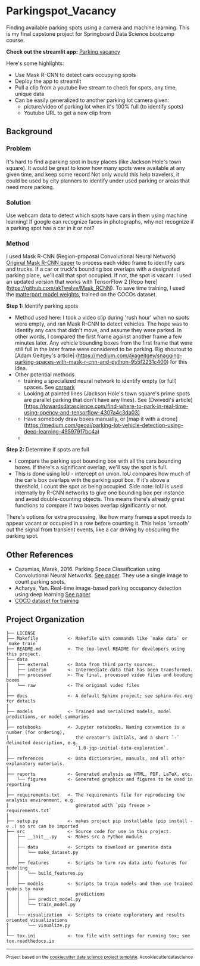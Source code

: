 Parkingspot_Vacancy
==============================

Finding available parking spots using a camera and machine learning.  This is my final capstone project for Springboard Data Science bootcamp course. 

**Check out the streamlit app:** [Parking vacancy](https://share.streamlit.io/rejexx/parkingspot_vacancy/main/src/streamlit_app.py)

Here's some highlights:

* Use Mask R-CNN to detect cars occupying spots
* Deploy the app to streamlit 
* Pull a clip from a youtube live stream to check for spots, any time, unique data
* Can be easily generalized to another parking lot camera given:
    * picture/video of parking lot when it's 100% full (to identify spots)
    * Youtube URL to get a new clip from

## Background

### Problem 

It's hard to find a parking spot in busy places (like Jackson Hole's town square).  It would be great to know how many spots were available at any given time, and keep some record  Not only would this help travelers, it could be used by city planners to identify under used parking or areas that need more parking.  

### Solution

Use webcam data to detect which spots have cars in them using machine learning!  If google can recognize faces in photographs, why not recognize if a parking spot has a car in it or not?

### Method

I used Mask R-CNN (Region-proposal Convolutional Neural Network) [Original Mask R-CNN paper](https://arxiv.org/abs/1703.06870) to process each video frame to identify cars and trucks.  If a car or truck's bounding box overlaps with a designated parking place, we'll call that spot occupied.  If not, the spot is vacant.  I used an updated version that works with TensorFlow 2 [Repo here] (https://github.com/akTwelve/Mask_RCNN).  To save time training, I used the [matterport model weights](https://github.com/matterport/Mask_RCNN), trained on the COCOs dataset.

**Step 1:** Identify parking spots

- Method used here: I took a video clip during 'rush hour' when no spots were empty, and ran Mask R-CNN to detect vehicles.  The hope was to identify any cars that didn't move, and assume they were parked.  In other words, I compared the first frame against another frame a few minutes later. Any vehicle bounding boxes from the first frame that were still full in the later frame were considered to be parking.  Big shoutout to [Adam Geitgey's article] (https://medium.com/@ageitgey/snagging-parking-spaces-with-mask-r-cnn-and-python-955f2231c400) for this idea.
- Other potential methods
  -  training a specialized neural network to identify empty (or full) spaces. See [cnrpark](http://cnrpark.it/)
  -  Looking at painted lines (Jackson Hole's town square's prime spots are parallel parking that don't have any lines). See  (Dwivedi's article)[https://towardsdatascience.com/find-where-to-park-in-real-time-using-opencv-and-tensorflow-4307a4c3da03]
  - Have somebody draw boxes manually, or [map it with a drone] (https://medium.com/geoai/parking-lot-vehicle-detection-using-deep-learning-49597917bc4a)
  - 

**Step 2:** Determine if spots are full

* I compare the parking spot bounding box with all the cars bounding boxes. If there's a significant overlap, we'll say the spot is full.
* This is done using IoU - intercept on union.  IoU compares how much of the car's box overlaps with the parking spot box.  If it's above a threshold, I count the spot as being occupied.  Side note: IoU is used internally by R-CNN networks to give one bounding box per instance and avoid double-counting objects.  This means there's already great functions to compare if two boxes overlap significantly or not.  

There's options for extra processing, like how many frames a spot needs to appear vacant or occupied in a row before counting it. This helps 'smooth' out the signal from transient events, like a car driving by obscuring the parking spot.

## Other References

* Cazamias, Marek, 2016. Parking Space Classification using Convolutional Neural Networks.   [See paper](http://cs231n.stanford.edu/reports/2016/pdfs/280_Report.pdf).  They use a single image to count parking spots.
* Acharya, Yan. Real-time image-based parking occupancy detection using deep learning [See paper](http://ceur-ws.org/Vol-2087/paper5.pdf)
* [COCO dataset for training](http://cocodataset.org/)


Project Organization
------------

    ├── LICENSE
    ├── Makefile           <- Makefile with commands like `make data` or `make train`
    ├── README.md          <- The top-level README for developers using this project.
    ├── data
    │   ├── external       <- Data from third party sources.
    │   ├── interim        <- Intermediate data that has been transformed.
    │   ├── processed      <- The final, processed video files and bouding boxes
    │   └── raw            <- The original video files
    │
    ├── docs               <- A default Sphinx project; see sphinx-doc.org for details
    │
    ├── models             <- Trained and serialized models, model predictions, or model summaries
    │
    ├── notebooks          <- Jupyter notebooks. Naming convention is a number (for ordering),
    │                         the creator's initials, and a short `-` delimited description, e.g.
    │                         `1.0-jqp-initial-data-exploration`.
    │
    ├── references         <- Data dictionaries, manuals, and all other explanatory materials.
    │
    ├── reports            <- Generated analysis as HTML, PDF, LaTeX, etc.
    │   └── figures        <- Generated graphics and figures to be used in reporting
    │
    ├── requirements.txt   <- The requirements file for reproducing the analysis environment, e.g.
    │                         generated with `pip freeze > requirements.txt`
    │
    ├── setup.py           <- makes project pip installable (pip install -e .) so src can be imported
    ├── src                <- Source code for use in this project.
    │   ├── __init__.py    <- Makes src a Python module
    │   │
    │   ├── data           <- Scripts to download or generate data
    │   │   └── make_dataset.py
    │   │
    │   ├── features       <- Scripts to turn raw data into features for modeling
    │   │   └── build_features.py
    │   │
    │   ├── models         <- Scripts to train models and then use trained models to make
    │   │   │                 predictions
    │   │   ├── predict_model.py
    │   │   └── train_model.py
    │   │
    │   └── visualization  <- Scripts to create exploratory and results oriented visualizations
    │       └── visualize.py
    │
    └── tox.ini            <- tox file with settings for running tox; see tox.readthedocs.io


--------

<p><small>Project based on the <a target="_blank" href="https://drivendata.github.io/cookiecutter-data-science/">cookiecutter data science project template</a>. #cookiecutterdatascience</small></p>

